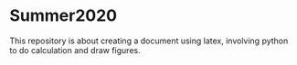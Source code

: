# Summer2020
This repository is about creating a document using latex, involving python to do calculation and draw figures.

